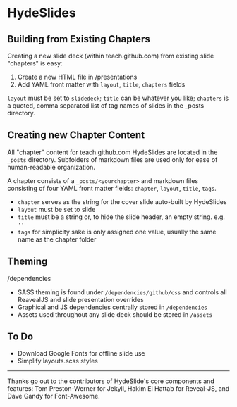 # HydeSlides

## Building from Existing Chapters

Creating a new slide deck (within teach.github.com) from existing slide "chapters" is easy:

1. Create a new HTML file in /presentations
2. Add YAML front matter with `layout`, `title`, `chapters` fields

`layout` must be set to `slidedeck`; `title` can be whatever you like; `chapters` is a quoted, comma separated list of tag names of slides in the _posts directory.

## Creating new Chapter Content

All "chapter" content for teach.github.com HydeSlides are located in the `_posts` directory. Subfolders of markdown files are used only for ease of human-readable organization.

A chapter consists of a `_posts/<yourchapter>` and markdown files consisting of four YAML front matter fields: `chapter`, `layout`, `title`, `tags`.

* `chapter` serves as the string for the cover slide auto-built by HydeSlides
* `layout` must be set to slide
* `title` must be a string or, to hide the slide header, an empty string. e.g. `''`
* `tags` for simplicity sake is only assigned one value, usually the same name as the chapter folder

## Theming

/dependencies 
* SASS theming is found under `/dependencies/github/css` and controls all ReavealJS and slide presentation overrides
* Graphical and JS dependencies centrally stored in `/dependencies`
* Assets used throughout any slide deck should be stored in `/assets`

## To Do
* Download Google Fonts for offline slide use
* Simplify layouts.scss styles

---
Thanks go out to the contributors of HydeSlide's core components and features: Tom Preston-Werner for Jekyll, Hakim El Hattab for Reveal-JS, and Dave Gandy for Font-Awesome.
